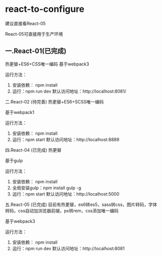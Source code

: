 # react-to-configure

建议直接看React-05

React-05可直接用于生产环境

一.React-01(已完成) 
-
热更替+ES6+CSS唯一编码
基于webpack3

运行方法：
1. 安装依赖： npm install
2. 运行：npm run dev
默认访问地址：http://localhost:8081/


二.React-02 (待完善) 
热更替+ES6+SCSS唯一编码

基于webpack1

运行方法：
1. 安装依赖： npm install
2. 运行：npm start
默认访问地址：http://localhost:8889


四.React-04 (已完成) 
热更替

基于gulp

运行方法：
1. 安装依赖： npm install
2. 全局安装gulp：npm install gulp -g
3. 运行：npm start
默认访问地址：http://localhost:5000


五.React-05 (已完成) 
目前有热更替，es6转es5，sass转css，图片转码，字体转码，css自动加浏览器前缀，px转rem，css添加唯一编码

基于webpack3

运行方法：
1. 安装依赖： npm install
2. 运行：npm run dev
默认访问地址：http://localhost:8081

